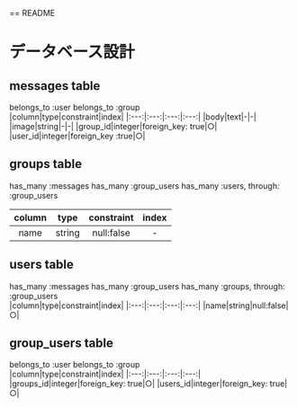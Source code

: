 == README

# データベース設計  
## messages table  
belongs_to :user belongs_to :group  
|column|type|constraint|index|
|:---:|:---:|:---:|:---:|
|body|text|-|-|
|image|string|-|-|
|group_id|integer|foreign_key: true|○|
|user_id|integer|foreign_key :true|○|

## groups table  
has_many :messages has_many :group_users has_many :users, through: :group_users

|column|type|constraint|index|
|:---:|:---:|:---:|:---:|
|name|string|null:false|-|

## users table  
has_many :messages has_many :group_users has_many :groups, through: :group_users  
|column|type|constraint|index|
|:---:|:---:|:---:|:---:|
|name|string|null:false|○|

## group_users table  
belongs_to :user belongs_to :group  
|column|type|constraint|index|
|:---:|:---:|:---:|:---:|
|groups_id|integer|foreign_key: true|○|
|users_id|integer|foreign_key: true|○|

